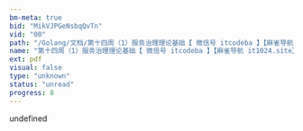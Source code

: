 ```yaml
---
bm-meta: true
bid: "MikVJPGeNsbqQvTn"
vid: "00"
path: "/Golang/文档/第十四周（1）服务治理理论基础【 微信号 itcodeba 】【麻雀导航 it1024.site】.pdf"
name: "第十四周（1）服务治理理论基础【 微信号 itcodeba 】【麻雀导航 it1024.site】"
ext: pdf
visual: false
type: "unknown"
status: "unread"
progress: 8
---
```

undefined